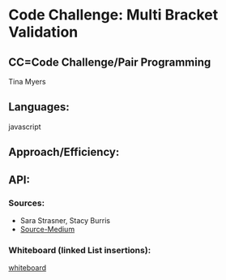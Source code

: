# Code Challenge: Multi Bracket Validation

## CC=Code Challenge/Pair Programming

Tina Myers

## Languages:

javascript

## Approach/Efficiency:

## API:

### Sources:

- Sara Strasner, Stacy Burris
- [Source-Medium](https://paulrohan.medium.com/parenthesis-matching-problem-in-javascript-the-hacking-school-hyd-7d7708278911)

### Whiteboard (linked List insertions):

[whiteboard](../assets/multiBracketValidation.png)

